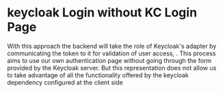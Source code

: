 # keycloak Login without KC Login Page
With this approach the backend  will take the role of Keycloak's adapter by communicating the token to it for validation of user access, . This process aims to use our 
own authentication page without going through the form provided by the Keycloak server. 
But this representation does not allow us to take advantage of all the functionality offered 
by the keycloak dependency configured at the client side
